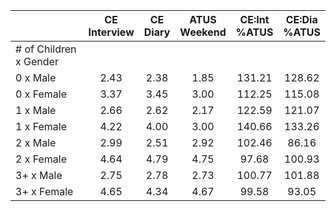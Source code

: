 
|                      | CE<br>Interview |  CE<br>Diary | ATUS<br>Weekend | CE:Int<br>%ATUS | CE:Dia<br>%ATUS |
| -------------------- | :----------: | :----------: | :----------: | :----------: | :----------: |
| # of Children x Gender |              |              |              |              |              |
| 0 x Male             |         2.43 |         2.38 |         1.85 |       131.21 |       128.62 |
| 0 x Female           |         3.37 |         3.45 |         3.00 |       112.25 |       115.08 |
| 1 x Male             |         2.66 |         2.62 |         2.17 |       122.59 |       121.07 |
| 1 x Female           |         4.22 |         4.00 |         3.00 |       140.66 |       133.26 |
| 2 x Male             |         2.99 |         2.51 |         2.92 |       102.46 |        86.16 |
| 2 x Female           |         4.64 |         4.79 |         4.75 |        97.68 |       100.93 |
| 3+ x Male            |         2.75 |         2.78 |         2.73 |       100.77 |       101.88 |
| 3+ x Female          |         4.65 |         4.34 |         4.67 |        99.58 |        93.05 |

